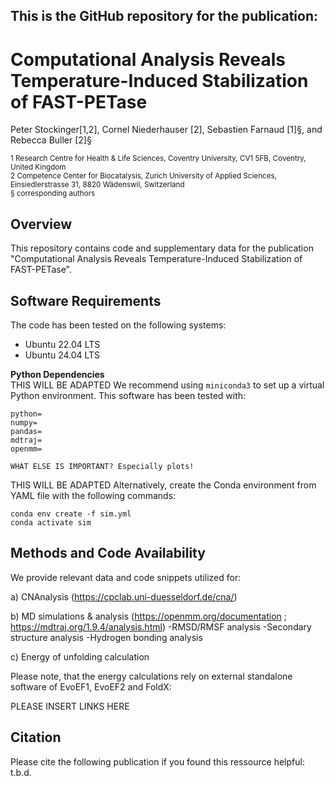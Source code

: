 ## This is the GitHub repository for the publication: 

#  Computational Analysis Reveals Temperature-Induced Stabilization of FAST-PETase

Peter Stockinger[1,2], Cornel Niederhauser [2], Sebastien Farnaud [1]§, and Rebecca Buller [2]§

<sub>1 Research Centre for Health & Life Sciences, Coventry University, CV1 5FB, Coventry, United Kingdom</sub><br />
<sub>2 Competence Center for Biocatalysis, Zurich University of Applied Sciences, Einsiedlerstrasse 31, 8820 Wädenswil, Switzerland</sub><br />
<sub>§ corresponding authors

## Overview 
This repository contains code and supplementary data for the publication "Computational Analysis Reveals Temperature-Induced Stabilization of FAST-PETase".

## Software Requirements
The code has been tested on the following systems:
- Ubuntu 22.04 LTS
- Ubuntu 24.04 LTS

**Python Dependencies** <br />
THIS WILL BE ADAPTED
We recommend using `miniconda3` to set up a virtual Python environment. This software has been tested with:
```
python=
numpy=
pandas=
mdtraj=
openmm=

WHAT ELSE IS IMPORTANT? Especially plots!

```
THIS WILL BE ADAPTED
Alternatively, create the Conda environment from YAML file with the following commands:
```
conda env create -f sim.yml
conda activate sim
```
## Methods and Code Availability
We provide relevant data and code snippets utilized for:

a) CNAnalysis (https://cpclab.uni-duesseldorf.de/cna/)

b) MD simulations & analysis (https://openmm.org/documentation ; https://mdtraj.org/1.9.4/analysis.html)
-RMSD/RMSF analysis 
-Secondary structure analysis
-Hydrogen bonding analysis

c) Energy of unfolding calculation 

Please note, that the energy calculations rely on external standalone software of EvoEF1, EvoEF2 and FoldX:

PLEASE INSERT LINKS HERE

## Citation
Please cite the following publication if you found this ressource helpful:
t.b.d.
